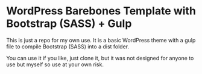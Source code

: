 # WordPress Barebones Template with Bootstrap (SASS) + Gulp

This is just a repo for my own use. It is a basic WordPress theme with a gulp file to compile Bootstrap (SASS) into a dist folder.

You can use it if you like, just clone it, but it was not designed for anyone to use but myself so use at your own risk.

